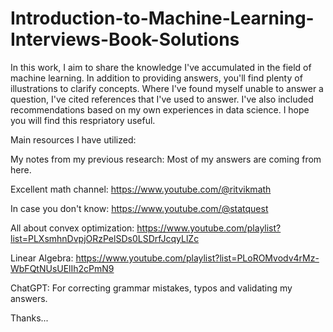 # Introduction-to-Machine-Learning-Interviews-Book-Solutions

In this work, I aim to share the knowledge I've accumulated in the field of machine learning. In addition to providing answers, you'll find plenty of illustrations to clarify concepts. Where I've found myself unable to answer a question, I've cited references that I've used to answer. I've also included recommendations based on my own experiences in data science. I hope you will find this respriatory useful.

Main resources I have utilized:

My notes from my previous research: Most of my answers are coming from here.

Excellent math channel: https://www.youtube.com/@ritvikmath

In case you don't know: https://www.youtube.com/@statquest

All about convex optimization: https://www.youtube.com/playlist?list=PLXsmhnDvpjORzPelSDs0LSDrfJcqyLlZc

Linear Algebra: https://www.youtube.com/playlist?list=PLoROMvodv4rMz-WbFQtNUsUElIh2cPmN9

ChatGPT: For correcting grammar mistakes, typos and validating my answers.

Thanks...